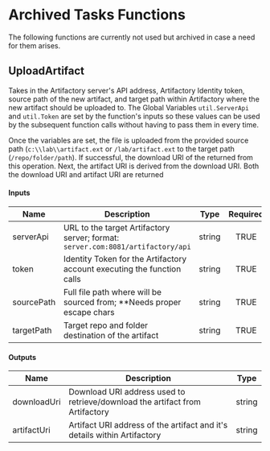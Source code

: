 # Archived Tasks Functions
The following functions are currently not used but archived in case a need for them arises.

## UploadArtifact
Takes in the Artifactory server's API address, Artifactory Identity token, source path of the new artifact, and target path within Artifactory where the new artifact should be uploaded to. The Global Variables `util.ServerApi` and `util.Token` are set by the function's inputs so these values can be used by the subsequent function calls without having to pass them in every time.

Once the variables are set, the file is uploaded from the provided source path (`c:\\lab\\artifact.ext` or `/lab/artifact.ext` to the target path (`/repo/folder/path`). If successful, the download URI of the returned from this operation. Next, the artifact URI is derived from the download URI. Both the download URI and artifact URI are returned

#### Inputs
| Name        | Description                                                                     | Type     | Required |
|-------------|---------------------------------------------------------------------------------|----------|:--------:|
| serverApi   | URL to the target Artifactory server; format: `server.com:8081/artifactory/api` | string   | TRUE     |
| token       | Identity Token for the Artifactory account executing the function calls         | string   | TRUE     |
| sourcePath  | Full file path where will be sourced from; **Needs proper escape chars          | string   | TRUE     |
| targetPath  | Target repo and folder destination of the artifact                              | string   | TRUE     |

#### Outputs
| Name         | Description                                                                   | Type     |
|--------------|-------------------------------------------------------------------------------|----------|
| downloadUri  | Download URI address used to retrieve/download the artifact from Artifactory  | string   |
| artifactUri  | Artifact URI address of the artifact and it's details within Artifactory      | string   |